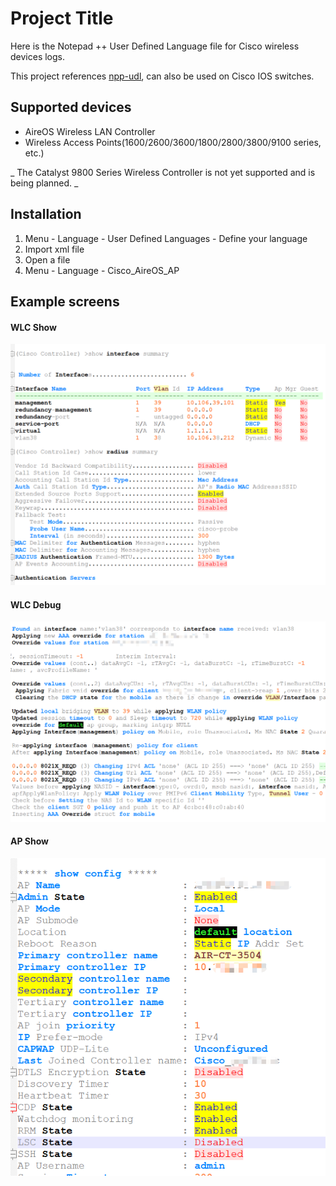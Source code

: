 # Project Title

Here is the Notepad ++ User Defined Language file for Cisco wireless devices logs. 

This project references [npp-udl](https://github.com/click0/npp-udl), can also be used on Cisco IOS switches.

## Supported devices

* AireOS Wireless LAN Controller
* Wireless Access Points(1600/2600/3600/1800/2800/3800/9100 series, etc.)

_ The Catalyst 9800 Series Wireless Controller is not yet supported and is being planned. _

## Installation

1. Menu - Language - User Defined Languages - Define your language
2. Import xml file
3. Open a file
4. Menu - Language - Cisco_AireOS_AP

## Example screens

#### WLC Show
![image](https://github.com/haifeli/ax-udl/raw/master/images/wlc_show.png)

#### WLC Debug
![image](https://github.com/haifeli/ax-udl/raw/master/images/wlc_debug.png)

#### AP Show
![image](https://github.com/haifeli/ax-udl/raw/master/images/ap_show.png)